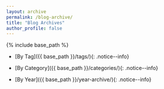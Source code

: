 ```yaml
---
layout: archive
permalink: /blog-archive/
title: "Blog Archives"
author_profile: false
---
```


{% include base_path %}

- [By Tag]({{ base_path }}/tags/){: .notice--info}

- [By Category]({{ base_path }}/categories/){: .notice--info}

- [By Year]({{ base_path }}/year-archive/){: .notice--info}